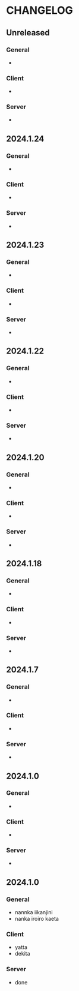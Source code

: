 CHANGELOG
=======================================

## Unreleased

### General
-

### Client
-

### Server
-


## 2024.1.24

### General
-

### Client
-

### Server
-


## 2024.1.23

### General
-

### Client
-

### Server
-


## 2024.1.22

### General
-

### Client
-

### Server
-


## 2024.1.20

### General
-

### Client
-

### Server
-


## 2024.1.18

### General
-

### Client
-

### Server
-


## 2024.1.7

### General
-

### Client
-

### Server
-


## 2024.1.0

### General
-

### Client
-

### Server
-


## 2024.1.0

### General
- nannka iikanjini
- nanka iroiro kaeta

### Client
- yatta
- dekita

### Server
- done
